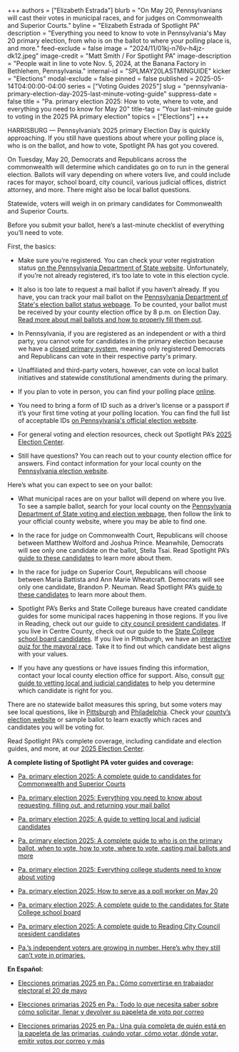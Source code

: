 +++
authors = ["Elizabeth Estrada"]
blurb = "On May 20, Pennsylvanians will cast their votes in municipal races, and for judges on Commonwealth and Superior Courts."
byline = "Elizabeth Estrada of Spotlight PA"
description = "Everything you need to know to vote in Pennsylvania's May 20 primary election, from who is on the ballot to where your polling place is, and more."
feed-exclude = false
image = "2024/11/01kj-n76v-h4jz-dk12.jpeg"
image-credit = "Matt Smith / For Spotlight PA"
image-description = "People wait in line to vote Nov. 5, 2024, at the Banana Factory in Bethlehem, Pennsylvania."
internal-id = "SPLMAY20LASTMINGUIDE"
kicker = "Elections"
modal-exclude = false
pinned = false
published = 2025-05-14T04:00:00-04:00
series = ["Voting Guides 2025"]
slug = "pennsylvania-primary-election-day-2025-last-minute-voting-guide"
suppress-date = false
title = "Pa. primary election 2025: How to vote, where to vote, and everything you need to know for May 20"
title-tag = "Your last-minute guide to voting in the 2025 PA primary election"
topics = ["Elections"]
+++

HARRISBURG — Pennsylvania’s 2025 primary Election Day is quickly approaching. If you still have questions about where your polling place is, who is on the ballot, and how to vote, Spotlight PA has got you covered.

On Tuesday, May 20, Democrats and Republicans across the commonwealth will determine which candidates go on to run in the general election. Ballots will vary depending on where voters live, and could include races for mayor, school board, city council, various judicial offices, district attorney, and more. There might also be local ballot questions.

Statewide, voters will weigh in on primary candidates for Commonwealth and Superior Courts.

Before you submit your ballot, here’s a last-minute checklist of everything you’ll need to vote.

First, the basics:

- Make sure you’re registered. You can check your voter registration status <a href="https://www.pavoterservices.pa.gov/pages/voterregistrationstatus.aspx">on the Pennsylvania Department of State website</a>. Unfortunately, if you’re not already registered, it’s too late to vote in this election cycle.

- It also is too late to request a mail ballot if you haven’t already. If you have, you can track your mail ballot on the <a href="https://www.pavoterservices.pa.gov/Pages/BallotTracking.aspx">Pennsylvania Department of State&#39;s election ballot status webpage</a>. To be counted, your ballot must be received by your county election office by 8 p.m. on Election Day. <a href="https://www.spotlightpa.org/news/2025/04/pennsylvania-primary-election-2025-mail-ballot-how-to-request-fill-out-return/">Read more about mail ballots and how to properly fill them out</a>.

- In Pennsylvania, if you are registered as an independent or with a third party, you cannot vote for candidates in the primary election because we have a <a href="https://www.spotlightpa.org/news/2025/04/open-primaries-2025-election-legislature-pennsylvania/">closed primary system</a>, meaning only registered Democrats and Republicans can vote in their respective party&#39;s primary.

- Unaffiliated and third-party voters, however, can vote on local ballot initiatives and statewide constitutional amendments during the primary.

- If you plan to vote in person, you can find your polling place <a href="https://www.pavoterservices.pa.gov/Pages/PollingPlaceInfo.aspx">online</a>.

- You need to bring a form of ID such as a driver’s license or a passport if it’s your first time voting at your polling location. You can find the full list of acceptable IDs <a href="https://www.pa.gov/agencies/vote/voter-support/new-voters.html">on Pennsylvania&#39;s official election website</a>.

- For general voting and election resources, check out Spotlight PA’s <a href="https://www.spotlightpa.org/elections/">2025 Election Center</a>.

- Still have questions? You can reach out to your county election office for answers. Find contact information for your local county on the <a href="https://www.vote.pa.gov/Resources/Pages/Contact-Your-Election-Officials.aspx">Pennsylvania election website</a>.

Here’s what you can expect to see on your ballot:

- What municipal races are on your ballot will depend on where you live. To see a sample ballot, search for your local county on the <a href="https://www.vote.pa.gov/Resources/Pages/Contact-Your-Election-Officials.aspx">Pennsylvania Department of State voting and election webpage</a>, then follow the link to your official county website, where you may be able to find one.

- In the race for judge on Commonwealth Court, Republicans will choose between Matthew Wolford and Joshua Prince. Meanwhile, Democrats will see only one candidate on the ballot, Stella Tsai. Read Spotlight PA’s <a href="https://www.spotlightpa.org/news/2025/04/pennsylvania-primary-election-2025-commonwealth-superior-court-candidates/">guide to these candidates</a> to learn more about them.

- In the race for judge on Superior Court, Republicans will choose between Maria Battista and Ann Marie Wheatcraft. Democrats will see only one candidate, Brandon P. Neuman. Read Spotlight PA’s <a href="https://www.spotlightpa.org/news/2025/04/pennsylvania-primary-election-2025-commonwealth-superior-court-candidates/">guide to these candidates</a> to learn more about them.

- Spotlight PA’s Berks and State College bureaus have created candidate guides for some municipal races happening in those regions. If you live in Reading, check out our guide to <a href="https://www.spotlightpa.org/berks/2025/04/reading-city-council-president-primary-election-2025/">city council president candidates</a>. If you live in Centre County, check out our guide to the <a href="https://www.spotlightpa.org/statecollege/2025/04/pennsylvania-primary-election-2025-state-college-school-board-anderson-huff-barlow-black-desmarais-mcternan-sogor/">State College school board candidates</a>. If you live in Pittsburgh, we have an <a href="https://www.spotlightpa.org/news/2025/05/pittsburgh-mayor-election-2025-candidates-quiz/">interactive quiz for the mayoral race</a>. Take it to find out which candidate best aligns with your values.

- If you have any questions or have issues finding this information, contact your local county election office for support. Also, consult <a href="https://www.spotlightpa.org/news/2025/04/pennsylvania-primary-election-2025-candidate-vetting-guide/">our guide to vetting local and judicial candidates</a> to help you determine which candidate is right for you.

There are no statewide ballot measures this spring, but some voters may see local questions, like in <a href="https://www.wesa.fm/pa-election-guide-2025">Pittsburgh</a> and <a href="https://www.inquirer.com/politics/election/ballot-questions-2025-philadelphia-primary-election-20250429.html">Philadelphia</a>. Check your <a href="https://www.vote.pa.gov/Resources/Pages/Contact-Your-Election-Officials.aspx">county’s election website</a> or sample ballot to learn exactly which races and candidates you will be voting for.

Read Spotlight PA’s complete coverage, including candidate and election guides, and more, at our <a href="https://www.spotlightpa.org/elections/">2025 Election Center</a>.

<strong>A complete listing of Spotlight PA voter guides and coverage:</strong>

- <a href="https://www.spotlightpa.org/news/2025/04/pennsylvania-primary-election-2025-commonwealth-superior-court-candidates/">Pa. primary election 2025: A complete guide to candidates for Commonwealth and Superior Courts</a>

- <a href="https://www.spotlightpa.org/news/2025/04/pennsylvania-primary-election-2025-mail-ballot-how-to-request-fill-out-return/">Pa. primary election 2025: Everything you need to know about requesting, filling out, and returning your mail ballot</a>

- <a href="https://www.spotlightpa.org/news/2025/04/pennsylvania-primary-election-2025-candidate-vetting-guide/">Pa. primary election 2025: A guide to vetting local and judicial candidates</a>

- <a href="https://www.spotlightpa.org/news/2025/05/pennsylvania-primary-election-day-2025-voter-information-registration/">Pa. primary election 2025: A complete guide to who is on the primary ballot, when to vote, how to vote, where to vote, casting mail ballots and more</a>

- <a href="https://www.spotlightpa.org/news/2025/04/pennsylvania-primary-election-2025-college-student-voting-guide/">Pa. primary election 2025: Everything college students need to know about voting</a>

- <a href="https://www.spotlightpa.org/news/2025/04/pennsylvania-primary-election-2025-how-to-be-poll-worker-guide/">Pa. primary election 2025: How to serve as a poll worker on May 20</a>

- <a href="https://www.spotlightpa.org/statecollege/2025/04/pennsylvania-primary-election-2025-state-college-school-board-anderson-huff-barlow-black-desmarais-mcternan-sogor/">Pa. primary election 2025: A complete guide to the candidates for State College school board</a>

- <a href="https://www.spotlightpa.org/berks/2025/04/reading-city-council-president-primary-election-2025/">Pa. primary election 2025: A complete guide to Reading City Council president candidates</a>

- <a href="https://www.spotlightpa.org/news/2025/04/open-primaries-2025-election-legislature-pennsylvania/">Pa.’s independent voters are growing in number. Here’s why they still can’t vote in primaries.</a>

<strong>En Español:</strong>

- <a href="https://www.spotlightpa.org/news/2025/05/pensilvania-elecciones-2025-como-convertirse-trabajador-electoral/">Elecciones primarias 2025 en Pa.: Cómo convertirse en trabajador electoral el 20 de mayo</a>

- <a href="https://www.spotlightpa.org/news/2025/04/pensilvania-elecciones-primarias-2025-votar-correo-como-llenar/">Elecciones primarias 2025 en Pa.: Todo lo que necesita saber sobre cómo solicitar, llenar y devolver su papeleta de voto por correo</a>

- <a href="https://www.spotlightpa.org/news/2025/05/pensilvania-primarias-elecciones-2025-votar-informacion/">Elecciones primarias 2025 en Pa.: Una guía completa de quién está en la papeleta de las primarias, cuándo votar, cómo votar, dónde votar, emitir votos por correo y más</a>

